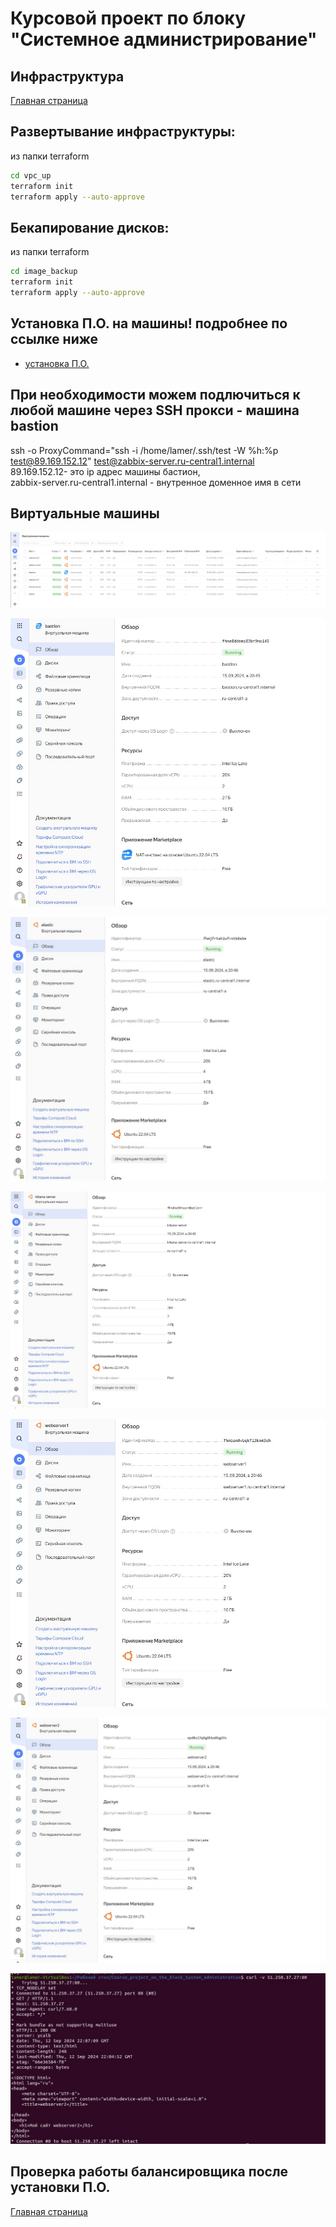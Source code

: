 # Курсовой проект по блоку "Системное администрирование"

 ## Инфраструктура

[Главная страница](https://github.com/ysatii/Course_project_on_the_block_System_Administration/blob/main/README.md)

## Развертывание инфраструктуры:

из папки terraform
```sh
cd vpc_up
terraform init  
terraform apply --auto-approve
```

## Бекапирование дисков:  
из папки terraform
```sh
cd image_backup
terraform init  
terraform apply --auto-approve
```

## Установка П.О. на машины! подробнее по ссылке ниже  

* [установка П.О.](https://github.com/ysatii/Course_project_on_the_block_System_Administration/blob/main/Ansible.md)


## При необходимости можем подлючиться к любой машине через SSH прокси - машина bastion  

ssh -o ProxyCommand="ssh -i /home/lamer/.ssh/test -W %h:%p test@89.169.152.12" test@zabbix-server.ru-central1.internal  
89.169.152.12- это ip адрес машины бастион,  
zabbix-server.ru-central1.internal - внутренное доменное имя в сети  


## Виртуальные машины  
![Скриншот 1](https://github.com/ysatii/Course_project_on_the_block_System_Administration/blob/main/img/sait1_13.jpg)  

![Скриншот 1](https://github.com/ysatii/Course_project_on_the_block_System_Administration/blob/main/img/sait1_14.jpg)  

![Скриншот 1](https://github.com/ysatii/Course_project_on_the_block_System_Administration/blob/main/img/sait1_15.jpg)  

![Скриншот 1](https://github.com/ysatii/Course_project_on_the_block_System_Administration/blob/main/img/sait1_16.jpg)  

![Скриншот 1](https://github.com/ysatii/Course_project_on_the_block_System_Administration/blob/main/img/sait1_17.jpg)  

![Скриншот 1](https://github.com/ysatii/Course_project_on_the_block_System_Administration/blob/main/img/sait1_18.jpg)  

![Скриншот 1](https://github.com/ysatii/Course_project_on_the_block_System_Administration/blob/main/img/sait1_1.jpg)  


## Проверка работы балансировщика после установки П.О.   
[Главная страница](https://github.com/ysatii/Course_project_on_the_block_System_Administration/blob/main/README.md)
